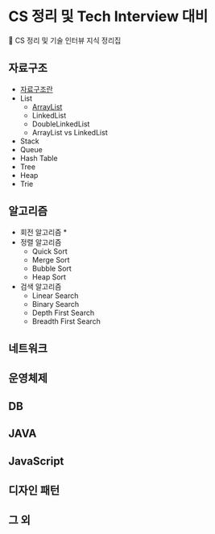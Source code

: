# CS 정리 및 Tech Interview 대비

:baby_chick: CS 정리 및 기술 인터뷰 지식 정리집







## 자료구조

* [자료구조란](https://github.com/binghe819/tech-interview/blob/master/%EC%9E%90%EB%A3%8C%EA%B5%AC%EC%A1%B0/%EC%9E%90%EB%A3%8C%EA%B5%AC%EC%A1%B0%EB%9E%80.md)
* List
  * [ArrayList](https://github.com/binghe819/tech-interview/blob/master/%EC%9E%90%EB%A3%8C%EA%B5%AC%EC%A1%B0/List/ArrayList.md)
  * LinkedList
  * DoubleLinkedList
  * ArrayList vs LinkedList
* Stack
* Queue
* Hash Table
* Tree
* Heap
* Trie







## 알고리즘

* 회전 알고리즘
  * 
* 정렬 알고리즘
  * Quick Sort
  * Merge Sort
  * Bubble Sort
  * Heap Sort
* 검색 알고리즘
  * Linear Search
  * Binary Search
  * Depth First Search
  * Breadth First Search













## 네트워크













## 운영체제









## DB









## JAVA







## JavaScript







## 디자인 패턴







## 그 외









